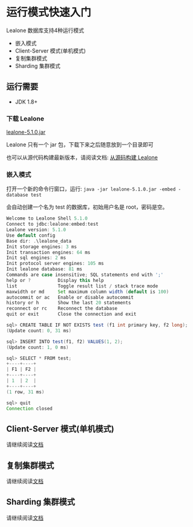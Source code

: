 # 运行模式快速入门

Lealone 数据库支持4种运行模式

* 嵌入模式
* Client-Server 模式(单机模式)
* 复制集群模式
* Sharding 集群模式


## 运行需要

* JDK 1.8+


### 下载 Lealone

[lealone-5.1.0.jar](https://github.com/lealone/Lealone/releases/download/lealone-5.1.0/lealone-5.1.0.jar)

Lealone 只有一个 jar 包，下载下来之后随意放到一个目录即可

也可以从源代码构建最新版本，请阅读文档: [从源码构建 Lealone](https://github.com/lealone/Lealone-Docs/blob/master/%E5%BA%94%E7%94%A8%E6%96%87%E6%A1%A3/%E4%BB%8E%E6%BA%90%E7%A0%81%E6%9E%84%E5%BB%BALealone.md)


### 嵌入模式

打开一个新的命令行窗口，运行: `java -jar lealone-5.1.0.jar -embed -database test`

会自动创建一个名为 test 的数据库，初始用户名是 root，密码是空。

```java
Welcome to Lealone Shell 5.1.0
Connect to jdbc:lealone:embed:test
Lealone version: 5.1.0
Use default config
Base dir: .\lealone_data
Init storage engines: 3 ms
Init transaction engines: 64 ms
Init sql engines: 2 ms
Init protocol server engines: 105 ms
Init lealone database: 81 ms
Commands are case insensitive; SQL statements end with ';'
help or ?          Display this help
list               Toggle result list / stack trace mode
maxwidth or md     Set maximum column width (default is 100)
autocommit or ac   Enable or disable autocommit
history or h       Show the last 20 statements
reconnect or rc    Reconnect the database
quit or exit       Close the connection and exit

sql> CREATE TABLE IF NOT EXISTS test (f1 int primary key, f2 long);
(Update count: 0, 31 ms)

sql> INSERT INTO test(f1, f2) VALUES(1, 2);
(Update count: 1, 0 ms)

sql> SELECT * FROM test;
+----+----+
| F1 | F2 |
+----+----+
| 1  | 2  |
+----+----+
(1 row, 31 ms)

sql> quit
Connection closed
```


## Client-Server 模式(单机模式)

请继续阅读[文档](https://github.com/lealone/Lealone-Docs/blob/master/%E5%BA%94%E7%94%A8%E6%96%87%E6%A1%A3/%E7%94%A8%E6%88%B7%E6%96%87%E6%A1%A3.md)


## 复制集群模式

请继续阅读[文档](https://github.com/lealone/Lealone-Docs/blob/master/%E5%BA%94%E7%94%A8%E6%96%87%E6%A1%A3/%E5%A4%8D%E5%88%B6%E9%9B%86%E7%BE%A4%E6%90%AD%E5%BB%BA.md)


## Sharding 集群模式

请继续阅读[文档](https://github.com/lealone/Lealone-Docs/blob/master/%E5%BA%94%E7%94%A8%E6%96%87%E6%A1%A3/Sharding%E9%9B%86%E7%BE%A4%E6%90%AD%E5%BB%BA.md)


